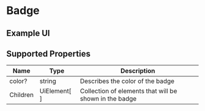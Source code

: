 # Badge


## Example UI


## Supported Properties

| Name       | Type          | Description                                                        |
| ---------  | -----------   | ------------------------------------------------------------------ |
| color?     | string        |  Describes the color of the badge                                  |
| Children   | UiElement[  ] |  Collection of elements that will be shown in the badge             |

